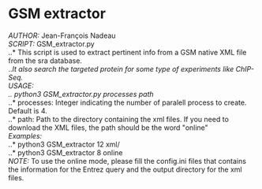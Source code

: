 # GSM extractor<br>
*AUTHOR:* Jean-François Nadeau<br>
*SCRIPT:* GSM_extractor.py<br>
..* This script is used to extract pertinent info from a GSM native XML file from the sra database.<br>
..*It also search the targeted protein for some type of experiments like ChIP-Seq.<br>
*USAGE:*<br>
..* *python3 GSM_extractor.py processes path*<br>
..* processes: Integer indicating the number of paralell process to create. Default is 4.<br>
..* path: Path to the directory containing the xml files. If you need to download the XML files, the path should be the word "online"<br>
*Examples:*<br>
..* python3 GSM_extractor 12 xml/<br>
..* python3 GSM_extractor 8 online<br>
*NOTE:* To use the online mode, please fill the config.ini files that contains the information for the Entrez query and the output directory for the xml files.<br>
